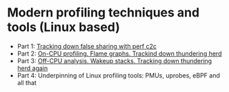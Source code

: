 # Modern profiling techniques and tools (Linux based)

* Part 1: [Tracking down false sharing with perf c2c](./cacheline_contention.md)
* Part 2: [On-CPU profiling. Flame graphs. Trackind down thundering herd](./oncpu_flamegraphs.md)
* Part 3: [Off-CPU analysis. Wakeup stacks. Tracking down thundering herd again](./offcpu_analysis.md)
* Part 4: Underpinning of Linux profiling tools: PMUs, uprobes, eBPF and all that

